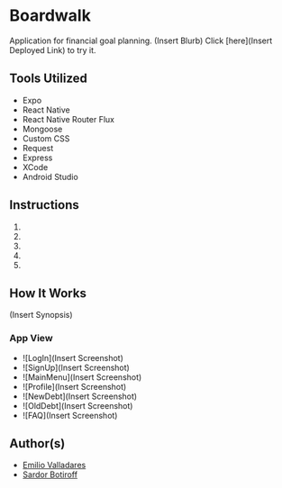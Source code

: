 # Boardwalk

Application for financial goal planning. (Insert Blurb) Click [here](Insert Deployed Link) to try it.

## Tools Utilized
* Expo
* React Native
* React Native Router Flux
* Mongoose
* Custom CSS
* Request
* Express
* XCode
* Android Studio

## Instructions
1. 
2. 
3. 
4. 
5. 

## How It Works
(Insert Synopsis)

### App View
* ![LogIn](Insert Screenshot)
* ![SignUp](Insert Screenshot)
* ![MainMenu](Insert Screenshot)
* ![Profile](Insert Screenshot)
* ![NewDebt](Insert Screenshot)
* ![OldDebt](Insert Screenshot)
* ![FAQ](Insert Screenshot)

## Author(s)
* [Emilio Valladares](https://github.com/emiliov1/)
* [Sardor Botiroff](https://github.com/sbotiroff/)
